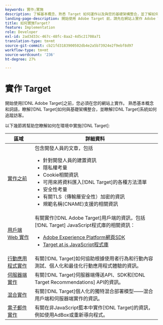 ```yaml
---
keywords: 實作;實施
description: 了解基本概念、熟悉 Target 如何運作以及與您的基礎架構整合，並了解如何追蹤訪客。
landing-page-description: 開始使用 Adobe Target 前，請先在網站上實作 Adobe Target，了解基本概念和術語，並熟悉 Target 的操作方式。
title: 如何實施Target?
feature: Implementation
role: Developer
exl-id: 2ad3d33c-467c-48fc-8aa2-4d5c21708a71
translation-type: tm+mt
source-git-commit: cb21fd3183900502db4e2a5b73924e2f9ebf8d97
workflow-type: tm+mt
source-wordcount: '236'
ht-degree: 27%

---
```


# 實作 Target

開始使用[!DNL Adobe Target]之前，您必須在您的網站上實作。 熟悉基本概念和詞語，瞭解[!DNL Target]如何與基礎架構整合，並瞭解[!DNL Target]系統如何追蹤訪客。

以下幾節將幫助您瞭解如何在環境中實施[!DNL Target]:

| 區域 | 詳細資料 |
| --- | --- |
| [實作之前](c-considerations-before-you-implement-target/considerations-before-you-implement-target.md) | 包含開發人員的文章，包括<ul><li>針對開發人員的建置資訊</li><li>隱私權考量</li><li>Cookie相關資訊<li>可用來將資料匯入[!DNL Target]的各種方法清單</li><li>安全性考量</li><li>有關TLS（傳輸層安全性）加密的資訊</li><li>規範名稱(CNAME)支援的相關資訊</li></ul> |
| [用戶端 Web 實作](/help/c-implementing-target/c-implementing-target-for-client-side-web/implement-target-for-client-side-web.md) | 有關實作[!DNL Adobe Target]用戶端的資訊，包括[!DNL Target] JavaScript程式庫的相關資訊：<ul><li>[Adobe Experience Platform網頁SDK](/help/c-implementing-target/c-implementing-target-for-client-side-web/aep-web-sdk.md)</li><li>[Target at.js JavaScript程式庫](/help/c-implementing-target/c-implementing-target-for-client-side-web/c-how-atjs-works/how-atjs-works.md)</li></ul> |
| [行動應用程式實作](/help/c-target-mobile-app/target-mobile-app.md) | 有關[!DNL Target]如何協助根據使用者行為和行動內容測試、個人化和最佳化行動應用程式體驗的資訊。 |
| [伺服器端實作](/help/c-implementing-target/c-api-and-sdk-overview/api-and-sdk-overview.md) | 有關[!DNL Target]伺服器端傳送API、SDK和[!DNL Target Recommendations] API的資訊。 |
| [混合實作](/help/c-implementing-target/hybrid-implementation.md) | 有關[!DNL Target]個人化的獨特混合部署模型——混合用戶端和伺服器端實作的資訊。 |
| [電子郵件實作](c-non-javascript-based-implementation/non-javascript-based-implementation.md) | 有關在非JavaScript藍本中實作[!DNL Target]的資訊，例如使用AdBox或重新導向程式。 |
